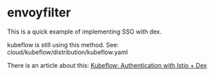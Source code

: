 # envoyfilter

This is a quick example of implementing SSO with dex.

kubeflow is still using this method.
See: cloud/kubeflow/distribution/kubeflow.yaml

There is an article about this:
[Kubeflow: Authentication with Istio + Dex](https://www.arrikto.com/blog/kubeflow/news/kubeflow-authentication-with-istio-dex/)
